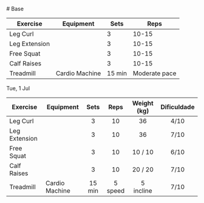 [](4%20-%20LOWER.md)[](4%20-%20LOWER.md)[](4%20-%20LOWER.md)[](4%20-%20LOWER.md)[](4%20-%20LOWER.md)[](4%20-%20LOWER.md)[](4%20-%20LOWER.md)[](4%20-%20LOWER.md)[](4%20-%20LOWER.md)[](4%20-%20LOWER.md)[](4%20-%20LOWER.md)[](4%20-%20LOWER.md)[](4%20-%20LOWER.md)[](4%20-%20LOWER.md)[](4%20-%20LOWER.md)[](4%20-%20LOWER.md)[](4%20-%20LOWER.md)[](4%20-%20LOWER.md)[](4%20-%20LOWER.md)[](4%20-%20LOWER.md)[](4%20-%20LOWER.md)[](4%20-%20LOWER.md)[](4%20-%20LOWER.md)[](4%20-%20LOWER.md)[](4%20-%20LOWER.md)[](4%20-%20LOWER.md)[](4%20-%20LOWER.md)[](4%20-%20LOWER.md)[](4%20-%20LOWER.md)[](4%20-%20LOWER.md)# Base

| Exercise      | Equipment      | Sets   | Reps          |
| ------------- | -------------- | ------ | ------------- |
| Leg Curl      |                | 3      | 10-15         |
| Leg Extension |                | 3      | 10-15         |
| Free Squat    |                | 3      | 10-15         |
| Calf Raises   |                | 3      | 10-15         |
| Treadmill     | Cardio Machine | 15 min | Moderate pace |

Tue, 1 Jul


| Exercise      | Equipment      |  Sets  |  Reps   | Weight (kg) | Dificuldade |
| ------------- | -------------- | :----: | :-----: | :---------: | :---------: |
| Leg Curl      |                |   3    |   10    |     36      |    4/10     |
| Leg Extension |                |   3    |   10    |     36      |    7/10     |
| Free Squat    |                |   3    |   10    |   10 / 10   |    6/10     |
| Calf Raises   |                |   3    |   10    |   20 / 20   |    7/10     |
| Treadmill     | Cardio Machine | 15 min | 5 speed |  5 incline  |    7/10     |
